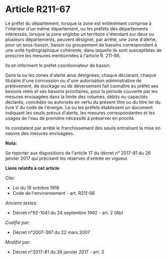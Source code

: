 # Article R211-67

Le préfet du département, lorsque la zone est entièrement comprise à l'intérieur d'un même département, ou les préfets des
départements intéressés, lorsque la zone englobe un territoire s'étendant sur deux ou plusieurs départements, peuvent
désigner, par arrêté, une zone d'alerte, pour un sous-bassin, bassin ou groupement de bassins correspondant à une unité
hydrographique cohérente, dans laquelle ils sont susceptibles de prescrire les mesures mentionnées à l'article R. 211-66. 

Ils en informent le préfet coordonnateur de bassin. 

Dans la ou les zones d'alerte ainsi désignées, chaque déclarant, chaque titulaire d'une concession ou d'une autorisation
administrative de prélèvement, de stockage ou de déversement fait connaître au préfet ses besoins réels et ses besoins
prioritaires, pour la période couverte par les mesures envisagées dans la limite des volumes, débits ou capacités déclarés,
concédés ou autorisés en vertu du présent titre ou du titre Ier du livre V du code de l'énergie. Le ou les préfets
établissent un document indiquant les seuils prévus d'alerte, les mesures correspondantes et les usages de l'eau de première
nécessité à préserver en priorité. 

Ils constatent par arrêté le franchissement des seuils entraînant la mise en oeuvre des mesures envisagées.

**Nota:**

Se reporter aux dispositions de l'article 17 du décret n° 2017-81 du 26 janvier 2017 qui précisent les réserves d'entrée en
vigueur.

**Liens relatifs à cet article**

_Cite_:

  - Loi du 16 octobre 1919
  - Code de l'environnement - art. R211-66

_Anciens textes_:

  - Décret n°92-1041 du 24 septembre 1992 - art. 2 (Ab)

_Codifié par_:

  - Décret n°2007-397 du 22 mars 2007

_Modifié par_:

  - Décret n°2017-81 du 26 janvier 2017 - art. 3
